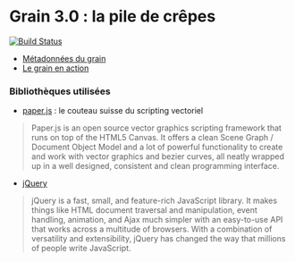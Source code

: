 Grain 3.0 : la pile de crêpes
=============================

[![Build Status](https://travis-ci.org/InriaMecsci/crepes.png?branch=master)](https://travis-ci.org/InriaMecsci/crepes)

* [Métadonnées du grain](meta.json)
* [Le grain en action](http://matchre.github.com/inria-crepes/crepes)

### Bibliothèques utilisées 

* [paper.js](http://paperjs.org/) : le couteau suisse du scripting vectoriel

> Paper.js is an open source vector graphics scripting framework that runs on top of the HTML5 Canvas. It offers a clean Scene Graph / Document Object Model and a lot of powerful functionality to create and work with vector graphics and bezier curves, all neatly wrapped up in a well designed, consistent and clean programming interface.

* [jQuery](http://jquery.com)

> jQuery is a fast, small, and feature-rich JavaScript library. It makes things like HTML document traversal and manipulation, event handling, animation, and Ajax much simpler with an easy-to-use API that works across a multitude of browsers. With a combination of versatility and extensibility, jQuery has changed the way that millions of people write JavaScript.
